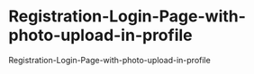 # Registration-Login-Page-with-photo-upload-in-profile
Registration-Login-Page-with-photo-upload-in-profile
